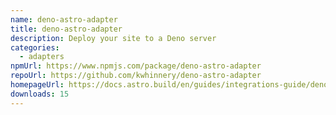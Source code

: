 ```yaml
---
name: deno-astro-adapter
title: deno-astro-adapter
description: Deploy your site to a Deno server
categories:
  - adapters
npmUrl: https://www.npmjs.com/package/deno-astro-adapter
repoUrl: https://github.com/kwhinnery/deno-astro-adapter
homepageUrl: https://docs.astro.build/en/guides/integrations-guide/deno/
downloads: 15
---
```

